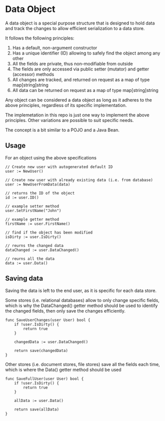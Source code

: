 # Data Object

A data object is a special purpose structure that is designed
to hold data and track the changes to allow efficient 
serialization to a data store.

It follows the following principles:

1. Has a default, non-argument constructor
2. Has a unique identifier (ID) allowing to safely find the object among any other
3. All the fields are private, thus non-modifiable from outside
4. The fields are only accessed via public setter (mutator) and getter (accessor) methods
5. All changes are tracked, and returned on request as a map of type map[string]string
6. All data can be returned on request as a map of type map[string]string

Any object can be considered a data object as long as it adheres to the above principles, 
regardless of its specific implementation.

The implemetation in this repo is just one way to implement the above principles. Other variations are possible to suit specific needs.

The concept is a bit similar to a POJO and a Java Bean.

## Usage

For an object using the above specifications

```
// Create new user with autogenerated default ID
user := NewUser()

// Create new user with already existing data (i.e. from database)
user := NewUserFromData(data)

// returns the ID of the object
id := user.ID()

// example setter method
user.SetFirstName("John")

// example getter method
firstName := user.FirstName()

// find if the object has been modified
isDirty := user.IsDirty()

// reurns the changed data
dataChanged := user.DataChanged()

// reurns all the data
data := user.Data()
```

## Saving data

Saving the data is left to the end user, as it is specific for each data store.

Some stores (i.e. relational databases) allow to only change specific fields,
which is why the DataChanged() getter method should be used to identify
the changed fields, then only save the changes efficiently.

```
func SaveUserChanges(user User) bool {
    if !user.IsDirty() {
        return true
    }

    changedData := user.DataChanged()

    return save(changedData)
}
```

Other stores (i.e. document stores, file stores) save all the fields each time, 
which is where the Data() getter method should be used

```
func SaveFullUser(user User) bool {
    if !user.IsDirty() {
        return true
    }

    allData := user.Data()

    return save(allData)
}
```